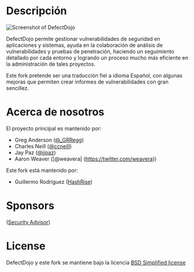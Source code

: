 # Descripción

![Screenshot of DefectDojo](./doc/img/screenshot1.png)

DefectDojo permite gestionar vulnerabilidades de seguridad en aplicaciones y sistemas, ayuda en la colaboración de análisis de vulnerabilidades y pruebas de penetración, haciendo un seguimiento detallado por cada entorno y logrando un proceso mucho más eficiente en la administración de tales proyectos.

Este fork pretende ser una traducción fiel a idioma Español, con algunas mejoras que permiten crear informes de vulnerabilidades con gran sencillez.

# Acerca de nosotros

El proyecto principal es mantenido por:

- Greg Anderson ([@\_GRRegg](https://twitter.com/_GRRegg))
- Charles Neill ([@ccneill](https://twitter.com/ccneill))
- Jay Paz ([@jjpaz](https://twitter.com/jjpaz))
- Aaron Weaver ([@weavera] (https://twitter.com/weavera))

Este fork está mantenido por:

- Guillermo Rodríguez ([HashRise](http://hashrise.com))

# Sponsors

([Security Advisor](http://www.sadvisor.com))

# License

DefectDojo y este fork se mantiene bajo la licencia [BSD Simplified license](LICENSE.md)
